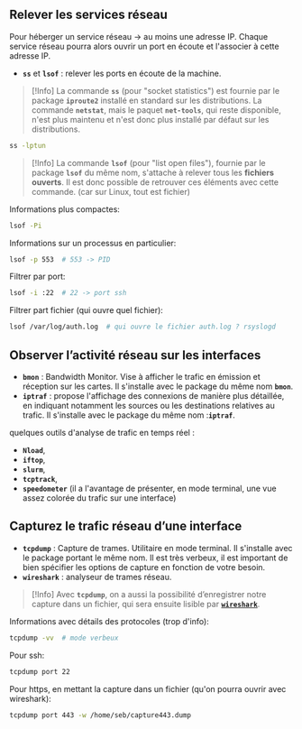 
## Relever les services réseau

Pour héberger un service réseau -> au moins une adresse IP. Chaque service réseau pourra alors ouvrir un port en écoute et l'associer à cette adresse IP.
- **`ss`** et **`lsof`** : relever les ports en écoute de la machine.

>[!Info]
>La commande **`ss`** (pour "socket statistics") est fournie par le package **`iproute2`** installé en standard sur les distributions.
>La commande **`netstat`**, mais le paquet **`net-tools`**, qui reste disponible, n'est plus maintenu et n'est donc plus installé par défaut sur les distributions.

```bash
ss -lptun
```

>[!Info]
>La commande **`lsof`** (pour "list open files"), fournie par le package **`lsof`** du même nom, s'attache à relever tous les **fichiers ouverts**. Il est donc possible de retrouver ces éléments avec cette commande. (car sur Linux, tout est fichier)

Informations plus compactes:
```bash
lsof -Pi
```
Informations sur un processus en particulier:
```bash
lsof -p 553  # 553 -> PID
```
Filtrer par port:
```bash
lsof -i :22  # 22 -> port ssh
```
Filtrer part fichier (qui ouvre quel fichier):
```bash
lsof /var/log/auth.log  # qui ouvre le fichier auth.log ? rsyslogd 
```

## Observer l’activité réseau sur les interfaces

- **`bmon`** : Bandwidth Monitor. Vise à afficher le trafic en émission et réception sur les cartes. Il s'installe avec le package du même nom **`bmon`**.
- **`iptraf`** : propose l'affichage des connexions de manière plus détaillée, en indiquant notamment les sources ou les destinations relatives au trafic. Il s'installe avec le package du même nom :**`iptraf`**.

quelques outils d'analyse de trafic en temps réel :
- **`Nload`**,
- **`iftop`**,
- **`slurm`**,
- **`tcptrack`**,
- **`speedometer`** (il a l'avantage de présenter, en mode terminal, une vue assez colorée du trafic sur une interface)

## Capturez le trafic réseau d’une interface

- **`tcpdump`** : Capture de trames. Utilitaire en mode terminal. Il s'installe avec le package portant le même nom. Il est très verbeux, il est important de bien spécifier les options de capture en fonction de votre besoin.
- **`wireshark`** : analyseur de trames réseau.

>[!Info]
>Avec **`tcpdump`**, on a aussi la possibilité d’enregistrer notre capture dans un fichier, qui sera ensuite lisible par **[`wireshark`](https://www.wireshark.org/)**.

Informations avec détails des protocoles (trop d'info):
```bash
tcpdump -vv  # mode verbeux
```
Pour ssh:
```bash
tcpdump port 22
```
Pour https, en mettant la capture dans un fichier (qu'on pourra ouvrir avec wireshark):
```bash
tcpdump port 443 -w /home/seb/capture443.dump
```



